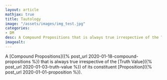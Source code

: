 ```yaml
---
layout: article
mathjax: true
title: Tautology
image: "/assets/images/img_test.jpg"
categories:
- DM
desc: A Compound Propositions that is always true irrespective of the Truth Value of its constituent Proposition. 
imagealt: 
---
```


A [Compound Propositions]({% post_url 2020-01-18-compound-propositions %}) that is always true irrespective of the [Truth Value]({% post_url 2020-01-03-truth-value %}) of its constituent [Proposition]({% post_url 2020-01-01-proposition %}).